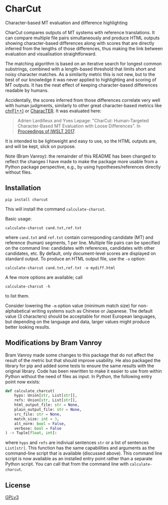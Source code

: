 # CharCut
Character-based MT evaluation and difference highlighting

CharCut compares outputs of MT systems with reference translations. It can compare multiple file pairs simultaneously and produce HTML outputs showing character-based differences along with scores that are directly inferred from the lengths of those differences, thus making the link between evaluation and visualisation straightforward.

The matching algorithm is based on an iterative search for longest common substrings, combined with a length-based threshold that limits short and noisy character matches. As a similarity metric this is not new, but to the best of our knowledge it was never applied to highlighting and scoring of MT outputs. It has the neat effect of keeping character-based differences readable by humans.

Accidentally, the scores inferred from those differences correlate very well with human judgments, similarly to other great character-based metrics like [chrF(++)](https://github.com/m-popovic/chrF) or [CharacTER](https://github.com/rwth-i6/CharacTER). It was evaluated here:
> Adrien Lardilleux and Yves Lepage: "CharCut: Human-Targeted Character-Based MT Evaluation with Loose Differences". In [Proceedings of IWSLT 2017](http://workshop2017.iwslt.org/64.php).

It is intended to be lightweight and easy to use, so the HTML outputs are, and will be kept, slick on purpose.

Note (Bram Vanroy): the remainder of this README has been changed to reflect the changes I have made to make the package more usable from a Python package perspective,
e.g., by using hypotheses/references directly without files. 

## Installation

```shell
pip install charcut
```

This will install the command `calculate-charcut`.


Basic usage:
```shell
calculate-charcut cand.txt,ref.txt
```
where `cand.txt` and `ref.txt` contain corresponding candidate (MT) and reference (human) segments, 1 per line. Multiple file pairs can be specified on the command line: candidates with references, candidates with other candidates, etc.
By default, only document-level scores are displayed on standard output. To produce an HTML output file, use the `-o` option:

```shell
calculate-charcut cand.txt,ref.txt -o mydiff.html
```

A few more options are available; call
```shell
calculate-charcut -h
```
to list them.

Consider lowering the `-m` option value (minimum match size) for non-alphabetical writing systems such as Chinese or Japanese. The default value (3 characters) should be acceptable for most European languages, but depending on the language and data, larger values might produce better looking results.

## Modifications by Bram Vanroy

Bram Vanroy made some changes to this package that do not affect the result of the metric but that should improve usability. He also packaged the library for pip and added some tests to ensure the same results with the original library. Code has been rewritten to make it easier to use from within Python without the need of files as input. In Python, the following entry point now exists:

```python
def calculate_charcut(
    hyps: Union[str, List[str]],
    refs: Union[str, List[str]],
    html_output_file: str = None,
    plain_output_file: str = None,
    src_file: str = None,
    match_size: int = 3,
    alt_norm: bool = False,
    verbose: bool = False
) -> Tuple[float, int]:
```

where `hyps` and `refs` are indiviual sentences `str` or a list of sentences `List[str]`. This function has the same capabilities and arguments as the command-line script that is available (discussed above). This command line script is now available as an installed entry point rather than a separate Python script. You can call that from the command line with `calculate-charcut`.

## License

[GPLv3](LICENSE)